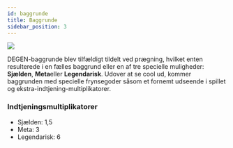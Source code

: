 ```yaml
---
id: baggrunde
title: Baggrunde
sidebar_position: 3
---
```


![](/img/rngBackgrounds.gif)

DEGEN-baggrunde blev tilfældigt tildelt ved prægning, hvilket enten resulterede i en fælles baggrund eller en af tre specielle muligheder: **Sjælden**, **Meta**eller **Legendarisk**. Udover at se cool ud, kommer baggrunden med specielle frynsegoder såsom et fornemt udseende i spillet og ekstra-indtjening-multiplikatorer.

### Indtjeningsmultiplikatorer

- Sjælden: 1,5
- Meta: 3
- Legendarisk: 6
